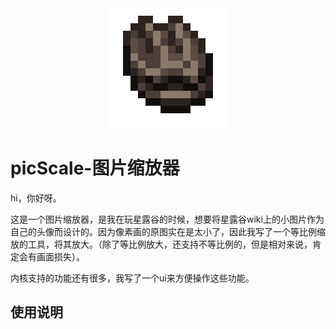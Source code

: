 <div><center><img src="./doc/image/Cockle4.png" alt="Cockle20"  /></center></div>

# picScale-图片缩放器

hi，你好呀。

这是一个图片缩放器，是我在玩星露谷的时候，想要将星露谷wiki上的小图片作为自己的头像而设计的。因为像素画的原图实在是太小了，因此我写了一个等比例缩放的工具，将其放大。（除了等比例放大，还支持不等比例的，但是相对来说，肯定会有画面损失）。

内核支持的功能还有很多，我写了一个ui来方便操作这些功能。

## 使用说明